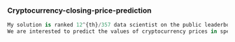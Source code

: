 ### Cryptocurrency-closing-price-prediction
```python
My solution is ranked 12^{th}/357 data scientist on the public leaderboard
We are interested to predict the values of cryptocurrency prices in specific timestamps that we have in the validation file  (test file).
```
